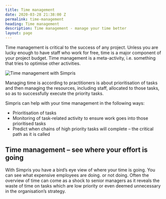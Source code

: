 ```yaml
---
title: Time management
date: 2020-03-28 21:38:00 Z
permalink: time-management
heading: Time management
description: Time management - manage your time better
layout: page
---
```


Time management is critical to the success of any project. Unless you are lucky enough to have staff who work for free, time is a major component of your project budget. Time management is a meta-activity, i.e. something that tries to optimise other activities.

![Time management with Simpris](https://res.cloudinary.com/goodlycode/image/upload/v1585434773/simpris/time-management-1966420_640.png)

Managing time is according to practitioners is about prioritisation of tasks and then managing the resources, including staff, allocated to those tasks, so as to successfully execute the priority tasks.

Simpris can help with your time management in the following ways:

* Prioritisation of tasks
* Monitoring of task-related activity to ensure work goes into those prioritised tasks
* Predict when chains of high priority tasks will complete – the critical path as it is called

## Time management – see where your effort is going
With Simpris you have a bird’s eye view of where your time is going. You can see what expensive employees are doing. or not doing. Often the overview of time can come as a shock to senior managers as it reveals the waste of time on tasks which are low priority or even deemed unnecessary in the organisation’s strategy.